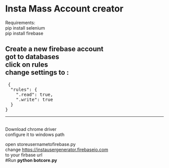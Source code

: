 # Insta Mass Account creator

Requirements:<br>
  pip install selenium <br>
  pip install firebase
  

Create a new firebase account <br>
got to databases <br>
click on rules <br>
change settings to :
----------------------------------
<pre>
 {
  "rules": {
    ".read": true,
    ".write": true
  }
}
</pre>
----------------------------------

<br>
Download chrome driver<br> 
configure it to windows path<br> 

open storeusernametofirebase.py<br>
change https://instausergenerator.firebaseio.com<br>
to your firbase url
<br>
#Run <strong>python botcore.py</strong>


